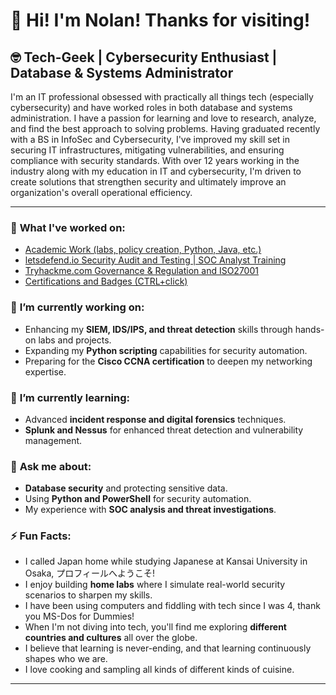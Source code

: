 <h1>👋 Hi! I'm Nolan! Thanks for visiting! </h1>

<h2>🤓 Tech-Geek | Cybersecurity Enthusiast | Database & Systems Administrator </h2>

<p>I'm an IT professional obsessed with practically all things tech (especially cybersecurity) and have worked roles in both database and systems administration. I have a passion for learning and love to research, analyze, and find the best approach to solving problems. Having graduated recently with a BS in InfoSec and Cybersecurity, I've improved my skill set in securing IT infrastructures, mitigating vulnerabilities, and ensuring compliance with security standards. With over 12 years working in the industry along with my education in IT and cybersecurity, I'm driven to create solutions that strengthen security and ultimately improve an organization's overall operational efficiency.</p>

<hr>
<h3>📝 <strong>What I've worked on:</strong></h3>
<ul>
<li><a href="https://github.com/nt671/academic-work">Academic Work (labs, policy creation, Python, Java, etc.)</a>
<li><a href="https://github.com/nt671/letsdefend">letsdefend.io Security Audit and Testing | SOC Analyst Training </a></li>
<li><a href="https://github.com/nt671/tryhackme">Tryhackme.com Governance & Regulation and ISO27001</a></li>
<li><a href="https://www.credly.com/users/nt671" target="_blank">Certifications and Badges (CTRL+click)</a></li>
<!--<li><a href="">Home Lab Documentation (coming soon!)</a></li>
<li><a href="">Google Cybersecurity Certificate Write-ups (coming soon!)</a></li><--!>

</ul>  

<h3>🔭 <strong>I’m currently working on:</strong></h3>
<ul>
  <li>Enhancing my <strong>SIEM, IDS/IPS, and threat detection</strong> skills through hands-on labs and projects.</li>
  <li>Expanding my <strong>Python scripting</strong> capabilities for security automation.</li>
  <li>Preparing for the <strong>Cisco CCNA certification</strong> to deepen my networking expertise.</li>
</ul>

  


<h3>🌱 <strong>I’m currently learning:</strong></h3>
<ul>
  <li>Advanced <strong>incident response and digital forensics</strong> techniques.</li>
  <li><strong>Splunk and Nessus</strong> for enhanced threat detection and vulnerability management.</li>
</ul>

<h3>💬 <strong>Ask me about:</strong></h3>
<ul>
  <li><strong>Database security</strong> and protecting sensitive data.</li>
  <li>Using <strong>Python and PowerShell</strong> for security automation.</li>
  <li>My experience with <strong>SOC analysis and threat investigations</strong>.</li>
</ul>

<h3>⚡ <strong>Fun Facts:</strong></h3>
<ul>
  <li>I called Japan home while studying Japanese at Kansai University in Osaka, プロフィールへようこそ!</li>
  <li>I enjoy building <strong>home labs</strong> where I simulate real-world security scenarios to sharpen my skills.</li>
  <li>I have been using computers and fiddling with tech since I was 4, thank you MS-Dos for Dummies!</li>
  <li>When I'm not diving into tech, you'll find me exploring <strong>different countries and cultures</strong> all over the globe.</li>
  <li>I believe that learning is never-ending, and that learning continuously shapes who we are. </li>
  <li>I love cooking and sampling all kinds of different kinds of cuisine. </li>
</ul>

<hr>

</ul>

